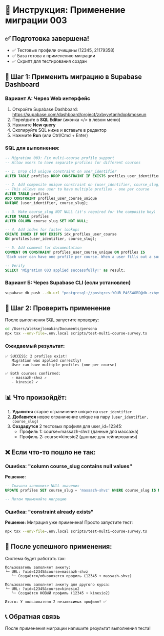 # 🚀 Инструкция: Применение миграции 003

## ✅ Подготовка завершена!

- ✅ Тестовые профили очищены (12345, 21179358)
- ✅ База готова к применению миграции
- ✅ Скрипт для тестирования создан

## 📝 Шаг 1: Применить миграцию в Supabase Dashboard

### Вариант А: Через Web интерфейс

1. Откройте Supabase Dashboard: https://supabase.com/dashboard/project/zxbyvytanhdopkmoseun
2. Перейдите в **SQL Editor** (иконка </> в левом меню)
3. Нажмите **New query**
4. Скопируйте SQL ниже и вставьте в редактор
5. Нажмите **Run** (или Ctrl/Cmd + Enter)

### SQL для выполнения:

```sql
-- Migration 003: Fix multi-course profile support
-- Allow users to have separate profiles for different courses

-- 1. Drop old unique constraint on user_identifier
ALTER TABLE profiles DROP CONSTRAINT IF EXISTS profiles_user_identifier_key;

-- 2. Add composite unique constraint on (user_identifier, course_slug)
-- This allows one user to have multiple profiles - one per course
ALTER TABLE profiles 
ADD CONSTRAINT profiles_user_course_unique 
UNIQUE (user_identifier, course_slug);

-- 3. Make course_slug NOT NULL (it's required for the composite key)
ALTER TABLE profiles 
ALTER COLUMN course_slug SET NOT NULL;

-- 4. Add index for faster lookups
CREATE INDEX IF NOT EXISTS idx_profiles_user_course 
ON profiles(user_identifier, course_slug);

-- 5. Add comment for documentation
COMMENT ON CONSTRAINT profiles_user_course_unique ON profiles IS 
'Each user can have one profile per course. When a user fills out a survey for a new course, a new profile is created. When re-filling for the same course, the existing profile is updated.';

-- Verify
SELECT 'Migration 003 applied successfully!' as result;
```

### Вариант Б: Через Supabase CLI (если установлен)

```bash
supabase db push --db-url "postgresql://postgres:YOUR_PASSWORD@db.zxbyvytanhdopkmoseun.supabase.co:5432/postgres" < migrations/003_fix_multi_course_profiles.sql
```

## 📝 Шаг 2: Проверить применение

После выполнения SQL запустите проверку:

```bash
cd /Users/aleksejlomakin/Documents/persona
npx tsx --env-file=.env.local scripts/test-multi-course-survey.ts
```

### Ожидаемый результат:

```
✅ SUCCESS: 2 profiles exist!
   Migration was applied correctly!
   User can have multiple profiles (one per course)

✅ Both courses confirmed:
   - massazh-shvz ✓
   - kinesio2 ✓
```

## 📊 Что произойдёт:

1. **Удалится** старое ограничение unique на `user_identifier`
2. **Добавится** новое ограничение unique на пару `(user_identifier, course_slug)`
3. **Создадутся** 2 тестовых профиля для user_id=12345:
   - Профиль 1: course=massazh-shvz (данные для массажа)
   - Профиль 2: course=kinesio2 (данные для тейпирования)

## ❌ Если что-то пошло не так:

### Ошибка: "column course_slug contains null values"

**Решение:**
```sql
-- Сначала заполните NULL значения
UPDATE profiles SET course_slug = 'massazh-shvz' WHERE course_slug IS NULL;

-- Потом применяйте миграцию
```

### Ошибка: "constraint already exists"

**Решение:** Миграция уже применена! Просто запустите тест:
```bash
npx tsx --env-file=.env.local scripts/test-multi-course-survey.ts
```

## 🎯 После успешного применения:

Система будет работать так:

```
Пользователь заполняет анкету:
└─ URL: ?uid=12345&course=massazh-shvz
   └─ Создаётся/обновляется профиль (12345 + massazh-shvz)

Пользователь заполняет анкету для другого курса:
└─ URL: ?uid=12345&course=kinesio2
   └─ Создаётся НОВЫЙ профиль (12345 + kinesio2)

Итого: У пользователя 2 независимых профиля! ✅
```

## 📞 Обратная связь

После применения миграции напишите результат выполнения теста!
